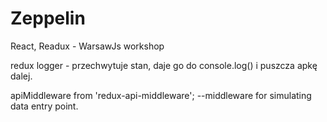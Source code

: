# Zeppelin
React, Readux - WarsawJs workshop


redux logger - przechwytuje stan, daje go do console.log() i puszcza apkę dalej.

apiMiddleware from 'redux-api-middleware'; --middleware for simulating data entry point.
